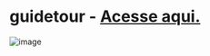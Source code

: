 # guidetour - <a href="https://paulovarrone.github.io/guidetour/" target="_blank">Acesse aqui.</a>

![image](https://user-images.githubusercontent.com/100317569/218341276-831dfc1f-c112-4c9b-8fee-ea993bd60ab3.png)
